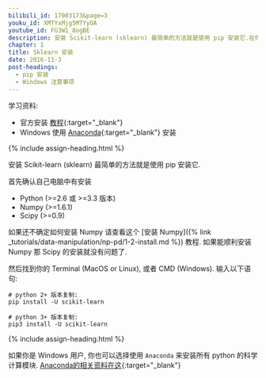```yaml
---
bilibili_id: 17003173&page=3
youku_id: XMTYxMjg5MTYyOA
youtube_id: FG3W1_8ogBE
description: 安装 Scikit-learn (sklearn) 最简单的方法就是使用 pip 安装它.在你的终端上执行 (pip install scikit-learn) 就好啦~ 注意 python3.x版本的用户要使用 (pip3 install scikit-learn). 还有要确保你有安装过 numpy 和 scipy这两个模块.
chapter: 1
title: Sklearn 安装
date: 2016-11-3
post-headings:
  - pip 安装
  - Windows 注意事项
---
```



学习资料:
  * 官方安装 [教程](http://scikit-learn.org/stable/install.html){:target="_blank"}
  * Windows 使用 [Anaconda](https://www.continuum.io/downloads){:target="_blank"} 安装

{% include assign-heading.html %}

安装 Scikit-learn (sklearn) 最简单的方法就是使用 pip 安装它.

首先确认自己电脑中有安装

* Python (>=2.6 或 >=3.3 版本)
* Numpy (>=1.6.1)
* Scipy (>=0.9)

如果还不确定如何安装 Numpy 请查看这个 [安装 Numpy]({% link _tutorials/data-manipulation/np-pd/1-2-install.md %})
教程. 如果能顺利安装 Numpy 那 Scipy 的安装就没有问题了.

然后找到你的 Terminal (MacOS or Linux), 或者 CMD (Windows).
输入以下语句:

```shell
# python 2+ 版本复制:
pip install -U scikit-learn

# python 3+ 版本复制:
pip3 install -U scikit-learn
```

{% include assign-heading.html %}

如果你是 Windows 用户, 你也可以选择使用 `Anaconda` 来安装所有 python 的科学计算模块.
[Anaconda的相关资料在这](https://www.continuum.io/downloads){:target="_blank"}

